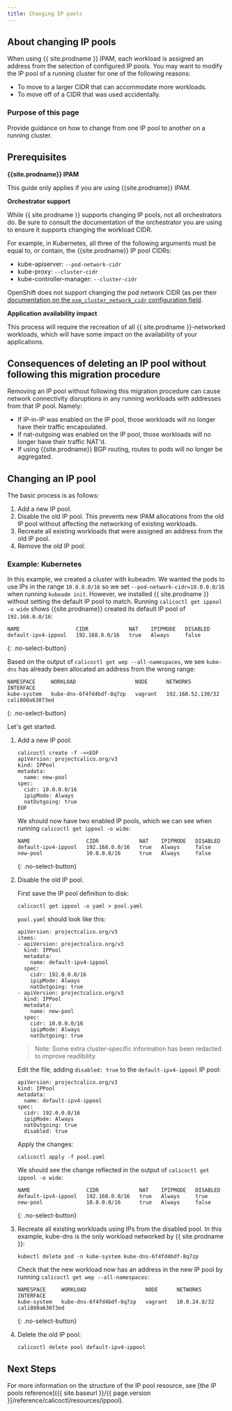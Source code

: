 ```yaml
---
title: Changing IP pools
---
```


## About changing IP pools

When using {{ site.prodname }} IPAM, each workload is assigned an address from the selection of configured IP pools.
You may want to modify the IP pool of a running cluster for one of the following reasons:
- To move to a larger CIDR that can accommodate more workloads.
- To move off of a CIDR that was used accidentally.

### Purpose of this page

Provide guidance on how to change from one IP pool to another on a running cluster.

## Prerequisites

**{{site.prodname}} IPAM**

This guide only applies if you are using {{site.prodname}} IPAM.

**Orchestrator support**

While {{ site.prodname }} supports changing IP pools, not all orchestrators do.
Be sure to consult the documentation of the orchestrator you are using to ensure it supports changing the workload CIDR.

For example, in Kubernetes, all three of the following arguments must be equal to, or contain, the {{site.prodname}} IP pool CIDRs:

- kube-apiserver: `--pod-network-cidr`
- kube-proxy: `--cluster-cidr`
- kube-controller-manager: `--cluster-cidr`

OpenShift does not support changing the pod network CIDR (as per their [documentation on the `osm_cluster_network_cidr` configuration field](https://docs.openshift.org/latest/install_config/install/advanced_install.html#configuring-cluster-variables).

**Application availability impact**

This process will require the recreation of all {{ site.prodname }}-networked workloads, which will have some impact on
the availability of your applications.

## Consequences of deleting an IP pool without following this migration procedure

Removing an IP pool without following this migration procedure can cause network connectivity disruptions in any running
workloads with addresses from that IP pool. Namely:

- If IP-in-IP was enabled on the IP pool, those workloads will no longer have their traffic encapsulated.
- If nat-outgoing was enabled on the IP pool, those workloads will no longer have their traffic NAT'd.
- If using {{site.prodname}} BGP routing, routes to pods will no longer be aggregated.

## Changing an IP pool

The basic process is as follows:

1. Add a new IP pool.
2. Disable the old IP pool. This prevents new IPAM allocations from the old IP pool without affecting the networking of existing workloads.
3. Recreate all existing workloads that were assigned an address from the old IP pool.
4. Remove the old IP pool.

### Example: Kubernetes

In this example, we created a cluster with kubeadm.  We wanted the pods to use IPs in the range
`10.0.0.0/16` so we set `--pod-network-cidr=10.0.0.0/16` when running `kubeadm init`.  However, we
installed {{ site.prodname }} without setting the default IP pool to match. Running `calicoctl get ippool -o wide` shows
{{site.prodname}} created its default IP pool of `192.168.0.0/16`:

```
NAME                  CIDR             NAT    IPIPMODE   DISABLED
default-ipv4-ippool   192.168.0.0/16   true   Always     false
```
{: .no-select-button}

Based on the output of `calicoctl get wep --all-namespaces`, we see `kube-dns` has already been allocated an address
from the wrong range:

```
NAMESPACE     WORKLOAD                   NODE      NETWORKS            INTERFACE
kube-system   kube-dns-6f4fd4bdf-8q7zp   vagrant   192.168.52.130/32   cali800a63073ed
```
{: .no-select-button}

Let's get started.

1. Add a new IP pool:

   ```
   calicoctl create -f -<<EOF
   apiVersion: projectcalico.org/v3
   kind: IPPool
   metadata:
     name: new-pool
   spec:
     cidr: 10.0.0.0/16
     ipipMode: Always
     natOutgoing: true
   EOF
   ```

   We should now have two enabled IP pools, which we can see when running `calicoctl get ippool -o wide`:

   ```
   NAME                  CIDR             NAT    IPIPMODE   DISABLED
   default-ipv4-ippool   192.168.0.0/16   true   Always     false
   new-pool              10.0.0.0/16      true   Always     false
   ```
   {: .no-select-button}

2. Disable the old IP pool.

   First save the IP pool definition to disk:

       calicoctl get ippool -o yaml > pool.yaml

   `pool.yaml` should look like this:

   ```
   apiVersion: projectcalico.org/v3
   items:
   - apiVersion: projectcalico.org/v3
     kind: IPPool
     metadata:
       name: default-ipv4-ippool
     spec:
       cidr: 192.0.0.0/16
       ipipMode: Always
       natOutgoing: true
   - apiVersion: projectcalico.org/v3
     kind: IPPool
     metadata:
       name: new-pool
     spec:
       cidr: 10.0.0.0/16
       ipipMode: Always
       natOutgoing: true
   ```

   >Note: Some extra cluster-specific information has been redacted to improve
   readibility.

   Edit the file, adding `disabled: true` to the `default-ipv4-ippool` IP pool:

   ```
   apiVersion: projectcalico.org/v3
   kind: IPPool
   metadata:
     name: default-ipv4-ippool
   spec:
     cidr: 192.0.0.0/16
     ipipMode: Always
     natOutgoing: true
     disabled: true
   ```

   Apply the changes:

       calicoctl apply -f pool.yaml

   We should see the change reflected in the output of `calicoctl get ippool -o wide`:

   ```
   NAME                  CIDR             NAT    IPIPMODE   DISABLED
   default-ipv4-ippool   192.168.0.0/16   true   Always     true
   new-pool              10.0.0.0/16      true   Always     false
   ```
   {: .no-select-button}

3. Recreate all existing workloads using IPs from the disabled pool.
   In this example, kube-dns is the only workload networked by {{ site.prodname }}:

   ```
   kubectl delete pod -n kube-system kube-dns-6f4fd4bdf-8q7zp
   ```

   Check that the new workload now has an address in the new IP pool by running `calicoctl get wep --all-namespaces`:

   ```
   NAMESPACE     WORKLOAD                   NODE      NETWORKS            INTERFACE
   kube-system   kube-dns-6f4fd4bdf-8q7zp   vagrant   10.0.24.8/32   cali800a63073ed
   ```
   {: .no-select-button}

4. Delete the old IP pool:

   ```
   calicoctl delete pool default-ipv4-ippool
   ```

## Next Steps

For more information on the structure of the IP pool resource, see
[the IP pools reference]({{ site.baseurl }}/{{ page.version }}/reference/calicoctl/resources/ippool).
